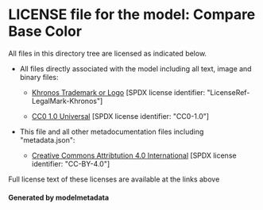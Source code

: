 # LICENSE file for the model: Compare Base Color

All files in this directory tree are licensed as indicated below.

* All files directly associated with the model including all text, image and binary files:

  * [Khronos Trademark or Logo]("") [SPDX license identifier: "LicenseRef-LegalMark-Khronos"]

  * [CC0 1.0 Universal]("https://creativecommons.org/publicdomain/zero/1.0/legalcode") [SPDX license identifier: "CC0-1.0"]

* This file and all other metadocumentation files including "metadata.json":

  * [Creative Commons Attribtution 4.0 International]("https://creativecommons.org/licenses/by/4.0/legalcode") [SPDX license identifier: "CC-BY-4.0"]

Full license text of these licenses are available at the links above

#### Generated by modelmetadata